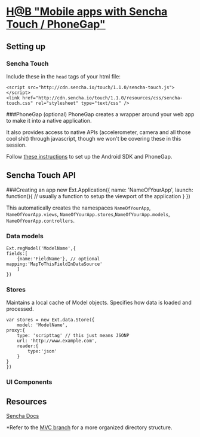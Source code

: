 [H@B "Mobile apps with Sencha Touch / PhoneGap"](https://www.facebook.com/events/289875327701276/)
=================================================
 

Setting up
----------
### Sencha Touch
Include these in the `head` tags of your html file:

    <script src="http://cdn.sencha.io/touch/1.1.0/sencha-touch.js"></script>
    <link href="http://cdn.sencha.io/touch/1.1.0/resources/css/sencha-touch.css" rel="stylesheet" type="text/css" />

###PhoneGap (optional)
PhoneGap creates a wrapper around your web app to make it into a native application. 

It also provides access to native APIs (accelerometer, camera and all those cool shit) through javascript, though we won't be covering these in this session.

Follow [these instructions](http://phonegap.com/start/#android) to set up the Android SDK and PhoneGap.

Sencha Touch API
----------------
###Creating an app
	 new Ext.Application({
	     name: 'NameOfYourApp',
	     launch: function(){
	     	     // usually a function to setup the viewport of the application
	     }
	 })

This automatically creates the namespaces `NameOfYourApp`, `NameOfYourApp.views`, `NameOfYourApp.stores`,`NameOfYourApp.models`, `NameOfYourApp.controllers`. 


### Data models
    Ext.regModel('ModelName',{
	fields:[
		{name:'FieldName'}, // optional mapping:'MapToThisFieldInDataSource'
		]
    })

### Stores
Maintains a local cache of Model objects. Specifies how data is loaded and processed.

    var stores = new Ext.data.Store({
    	model: 'ModelName',
	proxy:{
		type: 'scripttag' // this just means JSONP
		url: 'http://www.example.com',
		reader:{
			type:'json'
		}
	}
	})

### UI Components


Resources
----------
[Sencha Docs](http://docs.sencha.com/touch/1-1/)


*Refer to the [MVC branch](https://github.com/jmwong/sencha-touch-workshop/tree/MVC) for a more organized directory structure.




